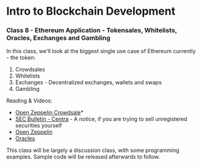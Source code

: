 # Intro to Blockchain Development

### Class 8 - Ethereum Application - Tokensales, Whitelists, Oracles, Exchanges and Gambling

In this class, we'll look at the biggest single use case of Ethereum currently - the token:

1. Crowdsales
2. Whitelists
3. Exchanges - Decentralized exchanges, wallets and swaps
4. Gambling

Reading & Videos:

- [Open Zeppelin Crowdsale](https://github.com/OpenZeppelin/openzeppelin-solidity/blob/master/contracts/crowdsale/Crowdsale.sol)*
- [SEC Bulletin - Centra](https://www.sec.gov/news/press-release/2018-53) - A notice, if you are trying to sell unregistered securities yourself
- [Open Zeppelin](https://docs.openzeppelin.org/docs/get-started.html)
- [Oracles](https://github.com/ethereumbook/ethereumbook/blob/develop/11oracles.asciidoc)


This class will be largely a discussion class, with some programming examples. Sample code will be released afterwards to follow.
